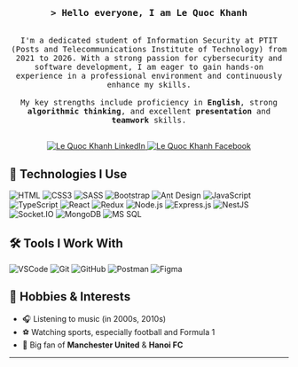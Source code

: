 <h3 align="center">
  <samp>&gt; Hello everyone, I am
    <b>Le Quoc Khanh</b>
  </samp>
</h3>

<p align="center"> 
  <samp>
    <br>
    I'm a dedicated student of Information Security at PTIT (Posts and Telecommunications Institute of Technology) from 2021 to 2026. With a strong passion for cybersecurity and software development, I am eager to gain hands-on experience in a professional environment and continuously enhance my skills.
    <br>
    <br>
    My key strengths include proficiency in <b>English</b>, strong <b>algorithmic thinking</b>, and excellent <b>presentation</b> and <b>teamwork</b> skills.
    <br>
    <br>
  </samp>
</p>

<p align="center">
  <a href="https://www.linkedin.com/in/kh%C3%A1nh-l%C3%AA-603b12347/" target="_blank">
    <img src="https://img.shields.io/badge/LinkedIn-0077B5?style=for-the-badge&logo=linkedin&logoColor=white" alt="Le Quoc Khanh LinkedIn"/>
  </a>
  <a href="https://www.facebook.com/khanhleis11/" target="_blank">
    <img src="https://img.shields.io/badge/Facebook-1877F2?style=for-the-badge&logo=facebook&logoColor=white" alt="Le Quoc Khanh Facebook" />
  </a>
</p>

## 🚀 Technologies I Use

![HTML](https://img.shields.io/badge/HTML5-E34F26?style=for-the-badge&logo=html5&logoColor=white)
![CSS3](https://img.shields.io/badge/CSS3-1572B6?style=for-the-badge&logo=css3&logoColor=white)
![SASS](https://img.shields.io/badge/Sass-CC6699?style=for-the-badge&logo=sass&logoColor=white)
![Bootstrap](https://img.shields.io/badge/Bootstrap-563D7C?style=for-the-badge&logo=bootstrap&logoColor=white)
![Ant Design](https://img.shields.io/badge/Ant_Design-0170FE?style=for-the-badge&logo=antdesign&logoColor=white)
![JavaScript](https://img.shields.io/badge/JavaScript-F7DF1E?style=for-the-badge&logo=javascript&logoColor=black)
![TypeScript](https://img.shields.io/badge/TypeScript-007ACC?style=for-the-badge&logo=typescript&logoColor=white)
![React](https://img.shields.io/badge/React-61DAFB?style=for-the-badge&logo=react&logoColor=black)
![Redux](https://img.shields.io/badge/Redux-593D88?style=for-the-badge&logo=redux&logoColor=white)
![Node.js](https://img.shields.io/badge/Node.js-339933?style=for-the-badge&logo=node-dot-js&logoColor=white)
![Express.js](https://img.shields.io/badge/Express.js-000000?style=for-the-badge&logo=express&logoColor=white)
![NestJS](https://img.shields.io/badge/NestJS-E0234E?style=for-the-badge&logo=nestjs&logoColor=white)
![Socket.IO](https://img.shields.io/badge/Socket.IO-010101?style=for-the-badge&logo=socket.io&logoColor=white)
![MongoDB](https://img.shields.io/badge/MongoDB-47A248?style=for-the-badge&logo=mongodb&logoColor=white)
![MS SQL](https://img.shields.io/badge/MS_SQL-CC2927?style=for-the-badge&logo=microsoft-sql-server&logoColor=white)

## 🛠 Tools I Work With

![VSCode](https://img.shields.io/badge/Visual_Studio_Code-0078d7?style=for-the-badge&logo=visual-studio-code&logoColor=white)
![Git](https://img.shields.io/badge/Git-F05032?style=for-the-badge&logo=git&logoColor=white)
![GitHub](https://img.shields.io/badge/GitHub-181717?style=for-the-badge&logo=github&logoColor=white)
![Postman](https://img.shields.io/badge/Postman-FF6C37?style=for-the-badge&logo=postman&logoColor=white)
![Figma](https://img.shields.io/badge/Figma-F24E1E?style=for-the-badge&logo=figma&logoColor=white)

## 🎵 Hobbies & Interests

- 🎧 Listening to music (in 2000s, 2010s)
- ⚽ Watching sports, especially football and Formula 1
- 🔴 Big fan of **Manchester United** & **Hanoi FC**

<hr/>
